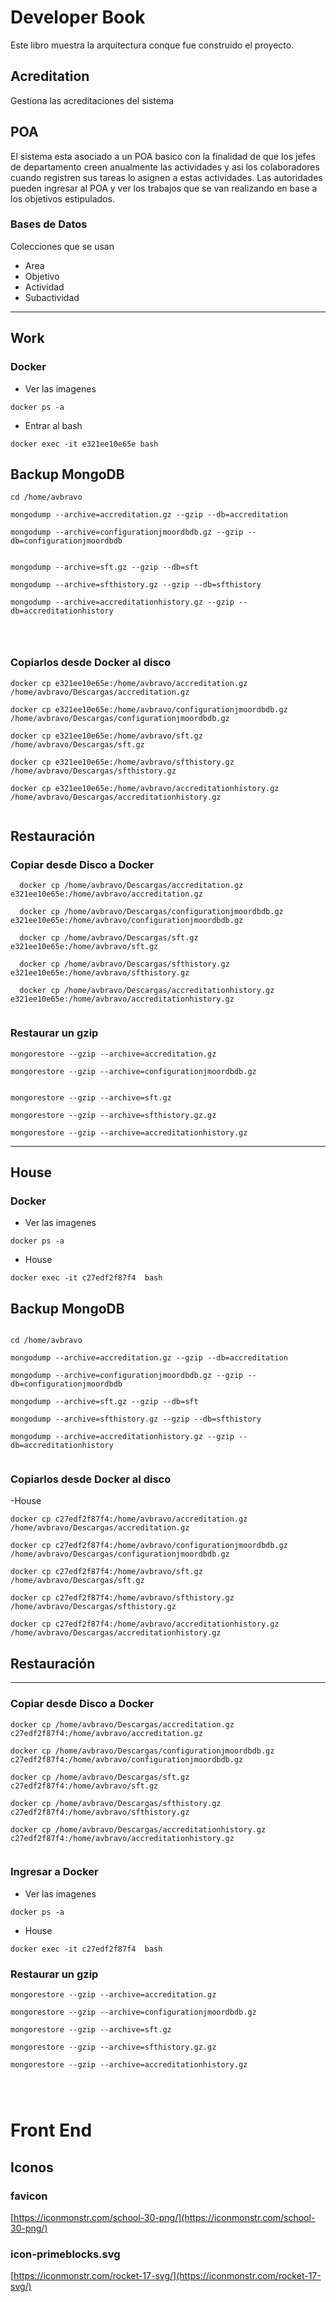 # Developer Book

Este libro muestra la arquitectura conque fue construido el proyecto.

## Acreditation
Gestiona las acreditaciones del sistema

## POA
El sistema esta asociado a un POA basico con la finalidad de que los jefes de departamento creen anualmente las actividades y asi los colaboradores cuando registren sus tareas lo asignen a estas actividades.
Las autoridades pueden ingresar al POA y ver los trabajos que se van realizando en base a los objetivos estipulados.

### Bases de Datos
Colecciones que se usan
- Area
- Objetivo
- Actividad
- Subactividad

----






## Work
### Docker

- Ver las imagenes
```
docker ps -a 
```
- Entrar al bash
```
docker exec -it e321ee10e65e bash

```




## Backup MongoDB

```
cd /home/avbravo

mongodump --archive=accreditation.gz --gzip --db=accreditation

mongodump --archive=configurationjmoordbdb.gz --gzip --db=configurationjmoordbdb


mongodump --archive=sft.gz --gzip --db=sft

mongodump --archive=sfthistory.gz --gzip --db=sfthistory

mongodump --archive=accreditationhistory.gz --gzip --db=accreditationhistory




```

### Copiarlos desde Docker al disco

```
docker cp e321ee10e65e:/home/avbravo/accreditation.gz  /home/avbravo/Descargas/accreditation.gz

docker cp e321ee10e65e:/home/avbravo/configurationjmoordbdb.gz  /home/avbravo/Descargas/configurationjmoordbdb.gz

docker cp e321ee10e65e:/home/avbravo/sft.gz  /home/avbravo/Descargas/sft.gz

docker cp e321ee10e65e:/home/avbravo/sfthistory.gz  /home/avbravo/Descargas/sfthistory.gz

docker cp e321ee10e65e:/home/avbravo/accreditationhistory.gz  /home/avbravo/Descargas/accreditationhistory.gz


```


## Restauración

### Copiar desde Disco a Docker
```
  docker cp /home/avbravo/Descargas/accreditation.gz e321ee10e65e:/home/avbravo/accreditation.gz

  docker cp /home/avbravo/Descargas/configurationjmoordbdb.gz e321ee10e65e:/home/avbravo/configurationjmoordbdb.gz

  docker cp /home/avbravo/Descargas/sft.gz e321ee10e65e:/home/avbravo/sft.gz

  docker cp /home/avbravo/Descargas/sfthistory.gz e321ee10e65e:/home/avbravo/sfthistory.gz

  docker cp /home/avbravo/Descargas/accreditationhistory.gz e321ee10e65e:/home/avbravo/accreditationhistory.gz


```

### Restaurar un gzip
```
mongorestore --gzip --archive=accreditation.gz
 
mongorestore --gzip --archive=configurationjmoordbdb.gz


mongorestore --gzip --archive=sft.gz

mongorestore --gzip --archive=sfthistory.gz.gz

mongorestore --gzip --archive=accreditationhistory.gz
```


---
## House

### Docker

- Ver las imagenes
```
docker ps -a 
```

- House

```
docker exec -it c27edf2f87f4  bash

```


## Backup MongoDB

```

cd /home/avbravo

mongodump --archive=accreditation.gz --gzip --db=accreditation

mongodump --archive=configurationjmoordbdb.gz --gzip --db=configurationjmoordbdb

mongodump --archive=sft.gz --gzip --db=sft

mongodump --archive=sfthistory.gz --gzip --db=sfthistory

mongodump --archive=accreditationhistory.gz --gzip --db=accreditationhistory


```

### Copiarlos desde Docker al disco

-House
```
docker cp c27edf2f87f4:/home/avbravo/accreditation.gz  /home/avbravo/Descargas/accreditation.gz

docker cp c27edf2f87f4:/home/avbravo/configurationjmoordbdb.gz  /home/avbravo/Descargas/configurationjmoordbdb.gz

docker cp c27edf2f87f4:/home/avbravo/sft.gz  /home/avbravo/Descargas/sft.gz

docker cp c27edf2f87f4:/home/avbravo/sfthistory.gz  /home/avbravo/Descargas/sfthistory.gz

docker cp c27edf2f87f4:/home/avbravo/accreditationhistory.gz  /home/avbravo/Descargas/accreditationhistory.gz

```
## Restauración

---
### Copiar desde Disco a Docker
```
docker cp /home/avbravo/Descargas/accreditation.gz c27edf2f87f4:/home/avbravo/accreditation.gz

docker cp /home/avbravo/Descargas/configurationjmoordbdb.gz c27edf2f87f4:/home/avbravo/configurationjmoordbdb.gz
  
docker cp /home/avbravo/Descargas/sft.gz c27edf2f87f4:/home/avbravo/sft.gz

docker cp /home/avbravo/Descargas/sfthistory.gz c27edf2f87f4:/home/avbravo/sfthistory.gz

docker cp /home/avbravo/Descargas/accreditationhistory.gz c27edf2f87f4:/home/avbravo/accreditationhistory.gz


```

### Ingresar a Docker

- Ver las imagenes
```
docker ps -a 
```

- House

```
docker exec -it c27edf2f87f4  bash

```

### Restaurar un gzip
```
mongorestore --gzip --archive=accreditation.gz
 
mongorestore --gzip --archive=configurationjmoordbdb.gz

mongorestore --gzip --archive=sft.gz

mongorestore --gzip --archive=sfthistory.gz.gz

mongorestore --gzip --archive=accreditationhistory.gz




```


# Front End

## Iconos
### favicon
[https://iconmonstr.com/school-30-png/](https://iconmonstr.com/school-30-png/)

### icon-primeblocks.svg
[https://iconmonstr.com/rocket-17-svg/](https://iconmonstr.com/rocket-17-svg/)